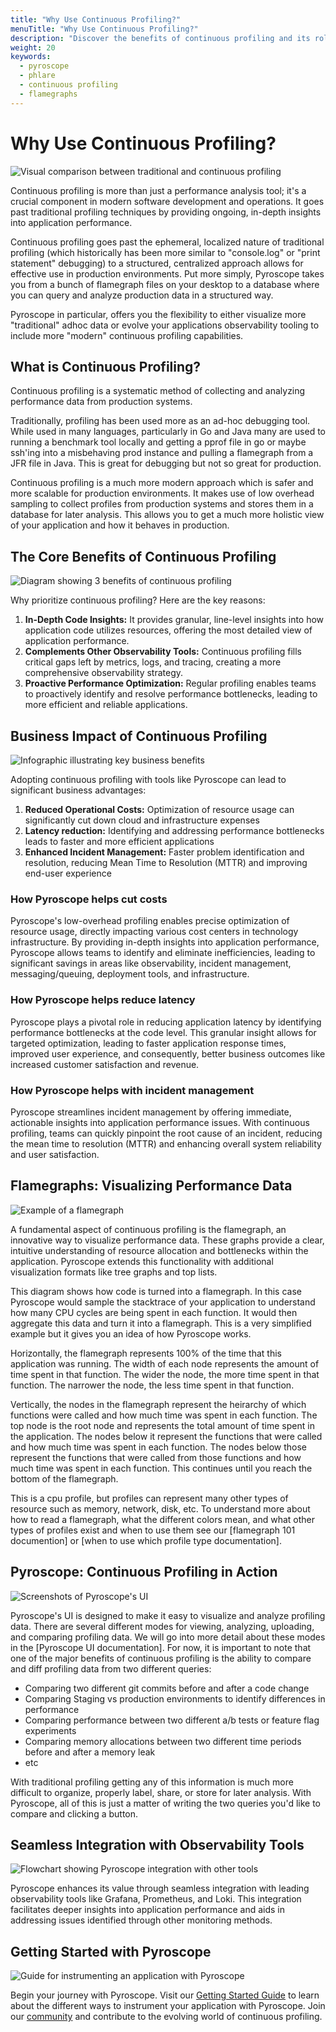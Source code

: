 ```yaml
---
title: "Why Use Continuous Profiling?"
menuTitle: "Why Use Continuous Profiling?"
description: "Discover the benefits of continuous profiling and its role in modern application performance analysis."
weight: 20
keywords:
  - pyroscope
  - phlare
  - continuous profiling
  - flamegraphs
---
```


# Why Use Continuous Profiling?

![Visual comparison between traditional and continuous profiling](#)

Continuous profiling is more than just a performance analysis tool; it's a crucial component in modern software development and operations. It goes past traditional profiling techniques by providing ongoing, in-depth insights into application performance. 

Continuous profiling goes past the ephemeral, localized nature of traditional profiling (which historically has been more similar to "console.log" or "print statement" debugging) to a structured, centralized approach allows for effective use in production environments. Put more simply, Pyroscope takes you from a bunch of flamegraph files on your desktop to a database where you can query and analyze production data in a structured way.

Pyroscope in particular, offers you the flexibility to either visualize more "traditional" adhoc data or evolve your applications observability tooling to include more "modern" continuous profiling capabilities.

## What is Continuous Profiling?

Continuous profiling is a systematic method of collecting and analyzing performance data from production systems.

Traditionally, profiling has been used more as an ad-hoc debugging tool. While used in many languages, particularly in Go and Java many are used to running a benchmark tool locally and getting a pprof file in go or maybe ssh'ing into a misbehaving prod instance and pulling a flamegraph from a JFR file in Java. This is great for debugging but not so great for production.

Continuous profiling is a much more modern approach which is safer and more scalable for production environments. It makes use of low overhead sampling to collect profiles from production systems and stores them in a database for later analysis. This allows you to get a much more holistic view of your application and how it behaves in production.

## The Core Benefits of Continuous Profiling

![Diagram showing 3 benefits of continuous profiling](#)

Why prioritize continuous profiling? Here are the key reasons:
1. **In-Depth Code Insights:** It provides granular, line-level insights into how application code utilizes resources, offering the most detailed view of application performance.
2. **Complements Other Observability Tools:** Continuous profiling fills critical gaps left by metrics, logs, and tracing, creating a more comprehensive observability strategy.
3. **Proactive Performance Optimization:** Regular profiling enables teams to proactively identify and resolve performance bottlenecks, leading to more efficient and reliable applications.

## Business Impact of Continuous Profiling

![Infographic illustrating key business benefits](#)

Adopting continuous profiling with tools like Pyroscope can lead to significant business advantages:
1. **Reduced Operational Costs:** Optimization of resource usage can significantly cut down cloud and infrastructure expenses
2. **Latency reduction:** Identifying and addressing performance bottlenecks leads to faster and more efficient applications
3. **Enhanced Incident Management:** Faster problem identification and resolution, reducing Mean Time to Resolution (MTTR) and improving end-user experience

### How Pyroscope helps cut costs
Pyroscope's low-overhead profiling enables precise optimization of resource usage, directly impacting various cost centers in technology infrastructure. By providing in-depth insights into application performance, Pyroscope allows teams to identify and eliminate inefficiencies, leading to significant savings in areas like observability, incident management, messaging/queuing, deployment tools, and infrastructure.

### How Pyroscope helps reduce latency
Pyroscope plays a pivotal role in reducing application latency by identifying performance bottlenecks at the code level. This granular insight allows for targeted optimization, leading to faster application response times, improved user experience, and consequently, better business outcomes like increased customer satisfaction and revenue.

### How Pyroscope helps with incident management
Pyroscope streamlines incident management by offering immediate, actionable insights into application performance issues. With continuous profiling, teams can quickly pinpoint the root cause of an incident, reducing the mean time to resolution (MTTR) and enhancing overall system reliability and user satisfaction.

## Flamegraphs: Visualizing Performance Data

![Example of a flamegraph](#)

A fundamental aspect of continuous profiling is the flamegraph, an innovative way to visualize performance data. These graphs provide a clear, intuitive understanding of resource allocation and bottlenecks within the application. Pyroscope extends this functionality with additional visualization formats like tree graphs and top lists.

This diagram shows how code is turned into a flamegraph. In this case Pyroscope would sample the stacktrace of your application to understand how many CPU cycles are being spent in each function. It would then aggregate this data and turn it into a flamegraph. This is a very simplified example but it gives you an idea of how Pyroscope works.

Horizontally, the flamegraph represents 100% of the time that this application was running. The width of each node represents the amount of time spent in that function. The wider the node, the more time spent in that function. The narrower the node, the less time spent in that function.

Vertically, the nodes in the flamegraph represent the heirarchy of which functions were called and how much time was spent in each function. The top node is the root node and represents the total amount of time spent in the application. The nodes below it represent the functions that were called and how much time was spent in each function. The nodes below those represent the functions that were called from those functions and how much time was spent in each function. This continues until you reach the bottom of the flamegraph.

This is a cpu profile, but profiles can represent many other types of resource such as memory, network, disk, etc. To understand more about how to read a flamegraph, what the different colors mean, and what other types of profiles exist and when to use them see our [flamegraph 101 documention] or [when to use which profile type documentation].

## Pyroscope: Continuous Profiling in Action

![Screenshots of Pyroscope's UI](#)

Pyroscope's UI is designed to make it easy to visualize and analyze profiling data. There are several different modes for viewing, analyzing, uploading, and comparing profiling data. We will go into more detail about these modes in the [Pyroscope UI documentation]. For now, it is important to note that one of the major benefits of continuous profiling is the ability to compare and diff profiling data from two different queries:
- Comparing two different git commits before and after a code change
- Comparing Staging vs production environments to identify differences in performance
- Comparing performance between two different a/b tests or feature flag experiments
- Comparing memory allocations between two different time periods before and after a memory leak
- etc 

With traditional profiling getting any of this information is much more difficult to organize, properly label, share, or store for later analysis. With Pyroscope, all of this is just a matter of writing the two queries you'd like to compare and clicking a button.


## Seamless Integration with Observability Tools

![Flowchart showing Pyroscope integration with other tools](#)

Pyroscope enhances its value through seamless integration with leading observability tools like Grafana, Prometheus, and Loki. This integration facilitates deeper insights into application performance and aids in addressing issues identified through other monitoring methods.

## Getting Started with Pyroscope

![Guide for instrumenting an application with Pyroscope](#)

Begin your journey with Pyroscope. Visit our [Getting Started Guide](link-to-getting-started) to learn about the different ways to instrument your application with Pyroscope. Join our [community](link-to-community) and contribute to the evolving world of continuous profiling.
